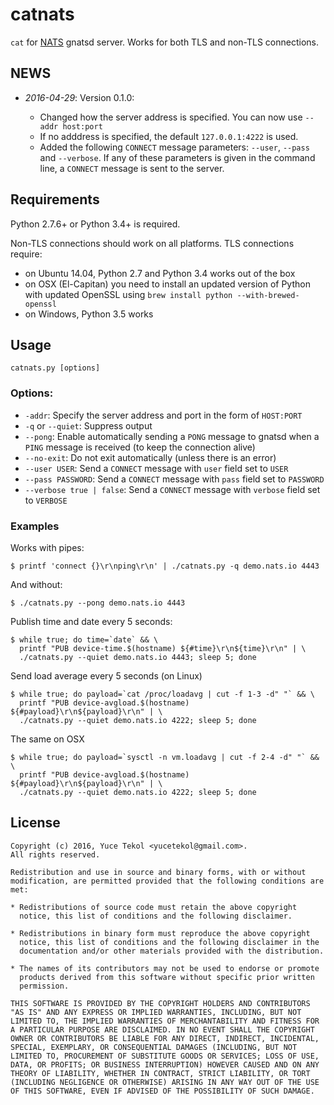# catnats

`cat` for [NATS](http://nats.io) gnatsd server. Works for both TLS and non-TLS connections.


## NEWS

* *2016-04-29*: Version 0.1.0:

  * Changed how the server address is specified. You can now use `--addr host:port`
  * If no adddress is specified, the default `127.0.0.1:4222` is used.
  * Added the following `CONNECT` message parameters: `--user`, `--pass` and `--verbose`. If any of
  these parameters is given in the command line, a `CONNECT` message is sent to the server.


## Requirements

Python 2.7.6+ or Python 3.4+ is required.

Non-TLS connections should work on all platforms. TLS connections require:

* on Ubuntu 14.04, Python 2.7 and Python 3.4 works out of the box
* on OSX (El-Capitan) you need to install an updated version of Python with updated OpenSSL
using `brew install python --with-brewed-openssl`
* on Windows, Python 3.5 works

## Usage

`catnats.py [options]`

### Options:

* `-addr`: Specify the server address and port in the form of `HOST:PORT` 
* `-q` or `--quiet`: Suppress output
* `--pong`: Enable automatically sending a `PONG` message to gnatsd
when a `PING` message is received (to keep the connection alive)
* `--no-exit`: Do not exit automatically (unless there is an error)
* `--user USER`: Send a `CONNECT` message with `user` field set to `USER`
* `--pass PASSWORD`: Send a `CONNECT` message with `pass` field set to `PASSWORD`
* `--verbose true | false`: Send a `CONNECT` message with `verbose` field set to `VERBOSE`
 
### Examples

Works with pipes:

```
$ printf 'connect {}\r\nping\r\n' | ./catnats.py -q demo.nats.io 4443
```

And without:

```
$ ./catnats.py --pong demo.nats.io 4443
```

Publish time and date every 5 seconds:

```
$ while true; do time=`date` && \
  printf "PUB device-time.$(hostname) ${#time}\r\n${time}\r\n" | \
  ./catnats.py --quiet demo.nats.io 4443; sleep 5; done
```

Send load average every 5 seconds (on Linux)

```
$ while true; do payload=`cat /proc/loadavg | cut -f 1-3 -d" "` && \
  printf "PUB device-avgload.$(hostname) ${#payload}\r\n${payload}\r\n" | \
  ./catnats.py --quiet demo.nats.io 4222; sleep 5; done
```

The same on OSX

```
$ while true; do payload=`sysctl -n vm.loadavg | cut -f 2-4 -d" "` && \
  printf "PUB device-avgload.$(hostname) ${#payload}\r\n${payload}\r\n" | \
  ./catnats.py --quiet demo.nats.io 4222; sleep 5; done
```

## License

```
Copyright (c) 2016, Yuce Tekol <yucetekol@gmail.com>.
All rights reserved.

Redistribution and use in source and binary forms, with or without
modification, are permitted provided that the following conditions are
met:

* Redistributions of source code must retain the above copyright
  notice, this list of conditions and the following disclaimer.

* Redistributions in binary form must reproduce the above copyright
  notice, this list of conditions and the following disclaimer in the
  documentation and/or other materials provided with the distribution.

* The names of its contributors may not be used to endorse or promote
  products derived from this software without specific prior written
  permission.

THIS SOFTWARE IS PROVIDED BY THE COPYRIGHT HOLDERS AND CONTRIBUTORS
"AS IS" AND ANY EXPRESS OR IMPLIED WARRANTIES, INCLUDING, BUT NOT
LIMITED TO, THE IMPLIED WARRANTIES OF MERCHANTABILITY AND FITNESS FOR
A PARTICULAR PURPOSE ARE DISCLAIMED. IN NO EVENT SHALL THE COPYRIGHT
OWNER OR CONTRIBUTORS BE LIABLE FOR ANY DIRECT, INDIRECT, INCIDENTAL,
SPECIAL, EXEMPLARY, OR CONSEQUENTIAL DAMAGES (INCLUDING, BUT NOT
LIMITED TO, PROCUREMENT OF SUBSTITUTE GOODS OR SERVICES; LOSS OF USE,
DATA, OR PROFITS; OR BUSINESS INTERRUPTION) HOWEVER CAUSED AND ON ANY
THEORY OF LIABILITY, WHETHER IN CONTRACT, STRICT LIABILITY, OR TORT
(INCLUDING NEGLIGENCE OR OTHERWISE) ARISING IN ANY WAY OUT OF THE USE
OF THIS SOFTWARE, EVEN IF ADVISED OF THE POSSIBILITY OF SUCH DAMAGE.
```
